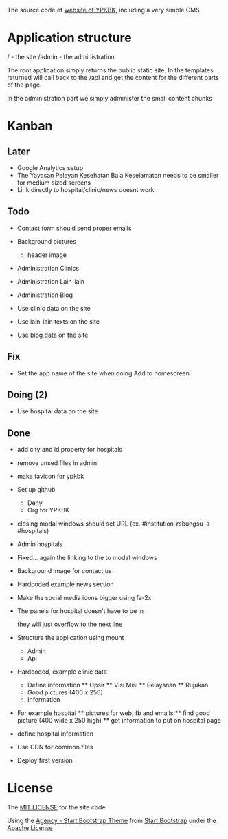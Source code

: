 The source code of [website of YPKBK](http://ypkbksite.herokuapp.com), including a very simple CMS

# Application structure
/ - the site
/admin - the administration

The root application simply returns the public static site. In the templates returned will call back to the /api and get the content for the different parts of the page.

In the administration part we simply administer the small content chunks

# Kanban
## Later
* Google Analytics setup
* The Yayasan Pelayan Kesehatan Bala Keselamatan needs to be smaller for medium sized screens
* Link directly to hospital/clinic/news doesnt work


## Todo
* Contact form should send proper emails

* Background pictures
	* header image

* Administration Clinics
* Administration Lain-lain
* Administration Blog

* Use clinic data on the site
* Use lain-lain texts on the site
* Use blog data on the site

## Fix
* Set the app name of the site when doing Add to homescreen

## Doing (2)
* Use hospital data on the site

## Done
* add city and id property for hospitals
* remove unsed files in admin
* make favicon for ypkbk
* Set up github
	* Deny
	* Org for YPKBK
* closing modal windows should set URL (ex. #institution-rsbungsu -> #hospitals)
* Admin hospitals
* Fixed... again the linking to the to modal windows
* Background image for contact us
* Hardcoded example news section
* Make the social media icons bigger using fa-2x
* The panels for hospital doesn't have to be in <div class="row"></div> they will just overflow to the next line
* Structure the application using mount
	* Admin
	* Api

* Hardcoded, example clinic data
	* Define information
	** Opsir
	** Visi Misi
	** Pelayanan
	** Rujukan
	* Good pictures (400 x 250)
	* Information
* For example hospital
** pictures for web, fb and emails
** find good picture (400 wide x 250 high)
** get information to put on hospital page
* define hospital information
* Use CDN for common files
* Deploy first version


# License
The [MIT LICENSE](LICENSE) for the site code

Using the [Agency - Start Bootstrap Theme](http://startbootstrap.com/template-overviews/agency/) from [Start Bootstrap](http://startbootstrap.com) under the [Apache License](/public/LICENSE)
